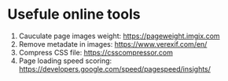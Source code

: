 # Usefule online tools

1. Cauculate page images weight: https://pageweight.imgix.com
2. Remove metadate in images: https://www.verexif.com/en/
3. Compress CSS file: https://csscompressor.com
4. Page loading speed scoring: https://developers.google.com/speed/pagespeed/insights/
